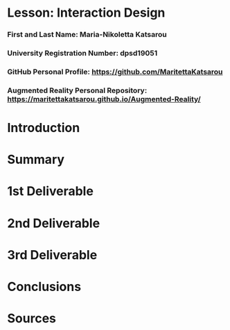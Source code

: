 # Lesson: Interaction Design

### First and Last Name: Maria-Nikoletta Katsarou
### University Registration Number: dpsd19051
### GitHub Personal Profile: https://github.com/MaritettaKatsarou
### Augmented Reality Personal Repository: https://maritettakatsarou.github.io/Augmented-Reality/

# Introduction

# Summary


# 1st Deliverable


# 2nd Deliverable


# 3rd Deliverable 


# Conclusions


# Sources
